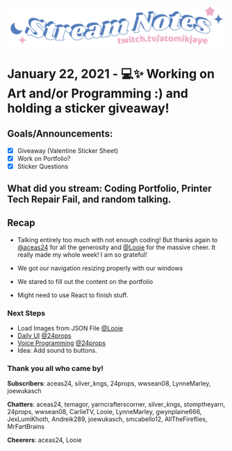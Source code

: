[![atomikjaye Stream Notes](https://raw.githubusercontent.com/atomikjaye/Stream-Notes/master/assets/twitch-panelStream-Notes.png)](http://www.twitch.tv/atomikjaye)
# January 22, 2021 - 💻✨ Working on Art and/or Programming :) and holding a sticker giveaway!

## Goals/Announcements:
- [x] Giveaway (Valentine Sticker Sheet)
- [x] Work on Portfolio?
- [x] Sticker Questions
 
## What did you stream: Coding Portfolio, Printer Tech Repair Fail, and random talking.

## Recap
- Talking entirely too much with not enough coding! But thanks again to [@aceas24](http://www.twitch.tv/aceas24) for all the generosity and [@Looie](http://www.twitch.tv/Looie) for the massive cheer. It really made my whole week! I am so grateful!

- We got our navigation resizing properly with our windows
- We stared to fill out the content on the portfolio
- Might need to use React to finish stuff.

### Next Steps
- Load Images from JSON File [@Looie](http://www.twitch.tv/Looie)
- [Daily UI](https://www.dailyui.co/) [@24props](http://www.twitch.tv/24props)
- [Voice Programming](https://www.joshwcomeau.com/blog/hands-free-coding/)  [@24props](http://www.twitch.tv/24props)
- Idea: Add sound to buttons.

### Thank you all who came by! ###

**Subscribers**: aceas24, silver_kngs, 24props, wwsean08, LynneMarley, joewukasch

**Chatters**: aceas24, temagor, yarncrafterscorner, silver_kngs, stomptheyarn, 24props, wwsean08, CarlieTV, Looie, LynneMarley, gwynplaine666, JexLumiKhoth, Andreik289, joewukasch, smcabello12, AllTheFireflies, MrFartBrains

**Cheerers**: aceas24, Looie
